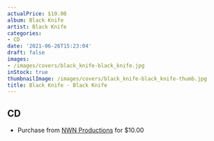 ```yaml
---
actualPrice: $10.00
album: Black Knife
artist: Black Knife
categories:
- CD
date: '2021-06-26T15:23:04'
draft: false
images:
- /images/covers/black_knife-black_knife.jpg
inStock: true
thumbnailImage: /images/covers/black_knife-black_knife-thumb.jpg
title: Black Knife - Black Knife
---
```


## CD
* Purchase from [NWN Productions](http://shop.nwnprod.com/index.php?route=product/product&path=93&product_id=4631&sort=pd.name&order=ASC) for $10.00
